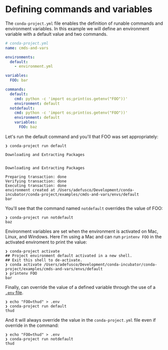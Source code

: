 # Defining commands and variables

The `conda-project.yml` file enables the definition of runable
commands and environment variables. In this example we will
define an environment variable with a default value and two
commands.

```yaml
# conda-project.yml
name: cmds-and-vars

environments:
  default:
    - environment.yml

variables:
  FOO: bar

commands:
  default:
    cmd: python -c 'import os;print(os.getenv("FOO"))'
    environment: default
  notdefault:
    cmd: python -c 'import os;print(os.getenv("FOO"))'
    environment: default
    variables:
      FOO: baz
```

Let's run the default command and you'll that FOO was set appropriately:

```text
❯ conda-project run default

Downloading and Extracting Packages


Downloading and Extracting Packages

Preparing transaction: done
Verifying transaction: done
Executing transaction: done
environment created at /Users/adefusco/Development/conda-incubator/conda-project/examples/cmds-and-vars/envs/default
bar
```

You'll see that the command named `notdefault` overrides the value of FOO:

```text
❯ conda-project run notdefault
baz
```

Environment variables are set when the environment is activated on Mac, Linux, and Windows.
Here I'm using a Mac and can run `printenv FOO` in the activated enviroment to print the value:

```text
❯ conda-project activate
## Project environment default activated in a new shell.
## Exit this shell to de-activate.
❯ conda activate /Users/adefusco/Development/conda-incubator/conda-project/examples/cmds-and-vars/envs/default
❯ printenv FOO
bar
```

Finally, can override the value of a defined variable through the use of a [`.env` file](https://saurabh-kumar.com/python-dotenv/#file-format).

```text
❯ echo "FOO=thud" > .env
❯ conda-project run default
thud
```

And it will always override the value in the `conda-project.yml` file even if override in the
command:

```text
❯ echo "FOO=thud" > .env
❯ conda-project run notdefault
thud
```
